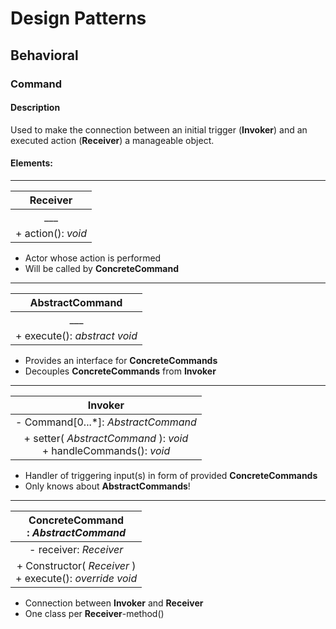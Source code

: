# Design Patterns

## Behavioral

### Command

#### Description

Used to make the connection between an initial trigger (**Invoker**) and an executed action (**Receiver**) a manageable object.

#### Elements:

-----

| **Receiver** |  
| :---: |
| ___ |
| + action(): *void* |

- Actor whose action is performed
- Will be called by **ConcreteCommand**

-----

| **AbstractCommand** |
| :---: |
| ___ |
| + execute(): *abstract void* |

- Provides an interface for **ConcreteCommands**
- Decouples **ConcreteCommands** from **Invoker**

-----

| **Invoker** |
| :---: |
| - Command[0...*]: *AbstractCommand*  |
| + setter( *AbstractCommand* ): *void* </br> + handleCommands(): *void* |

- Handler of triggering input(s) in form of provided **ConcreteCommands**
- Only knows about **AbstractCommands**!

-----

| **ConcreteCommand** </br> : *AbstractCommand* | 
| :---: |
| - receiver: *Receiver* |
| + Constructor( *Receiver* ) </br> + execute(): *override void* |

        
- Connection between **Invoker** and **Receiver**
- One class per **Receiver**-method()
